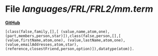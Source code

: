 # File _languages/FRL/FRL2/mm.term_
**[GitHub](https://github.com/softlang/yas/blob/master/languages/FRL/FRL2/mm.term)**
```
[class(false,family,[],[ (value,name,atom,one), (part,members,person,star)]),class(false,person,[],[ (value,firstName,atom,one), (value,lastName,atom,one), (value,emailAddresses,atom,star), (reference,closestFriend,person,option)]),datatype(atom)].
```
